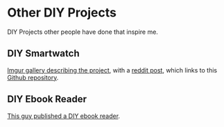 # Other DIY Projects

DIY Projects other people have done that inspire me.

## DIY Smartwatch

[Imgur gallery describing the project](https://imgur.com/a/FSBwD3g), with a [reddit post](https://old.reddit.com/r/DIY/comments/bivyok/i_made_a_smartwatch_from_scratch/), which links to this [Github repository](https://github.com/S-March/smarchWatch_PUBLIC).

## DIY Ebook Reader

[This guy published a DIY ebook reader](https://orbides.org/book.php).
